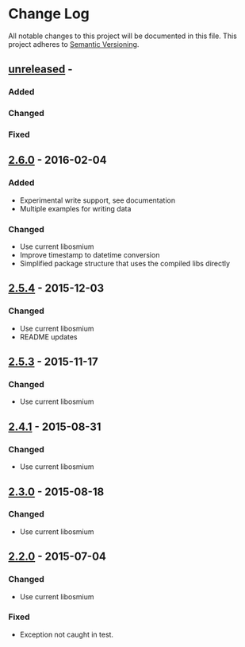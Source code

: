 
# Change Log

All notable changes to this project will be documented in this file.
This project adheres to [Semantic Versioning](http://semver.org/).

## [unreleased] -

### Added

### Changed

### Fixed


## [2.6.0] - 2016-02-04

### Added

- Experimental write support, see documentation
- Multiple examples for writing data

### Changed

- Use current libosmium
- Improve timestamp to datetime conversion
- Simplified package structure that uses the compiled libs directly


## [2.5.4] - 2015-12-03

### Changed

- Use current libosmium
- README updates


## [2.5.3] - 2015-11-17

### Changed

- Use current libosmium


## [2.4.1] - 2015-08-31

### Changed

- Use current libosmium


## [2.3.0] - 2015-08-18

### Changed

- Use current libosmium


## [2.2.0] - 2015-07-04

### Changed

- Use current libosmium

### Fixed

- Exception not caught in test.

[unreleased]: https://github.com/osmcode/pyosmium/compare/v2.6.0...HEAD
[2.6.0]: https://github.com/osmcode/pyosmium/compare/v2.5.4...v2.6.0
[2.5.4]: https://github.com/osmcode/pyosmium/compare/v2.5.3...v2.5.4
[2.5.3]: https://github.com/osmcode/pyosmium/compare/v2.4.1...v2.5.3
[2.4.1]: https://github.com/osmcode/pyosmium/compare/v2.3.0...v2.4.1
[2.3.0]: https://github.com/osmcode/pyosmium/compare/v2.2.0...v2.3.0
[2.2.0]: https://github.com/osmcode/pyosmium/compare/v2.1.0...v2.2.0


